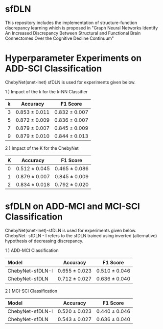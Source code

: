 # sfDLN
This repository includes the implementation of structure-function discrepancy learning which is proposed in "Graph Neural Networks Identify An Increased Discrepancy Between Structural and Functional Brain Connectomes Over the Cognitive Decline Continuum"


# Hyperparameter Experiments on ADD-SCI Classification

ChebyNet(snet-lnet) sfDLN is used for experiments given below.

1 ) Impact of the k for the k-NN Classifier

| k    | Accuracy | F1 Score |
| :--- |:-------: | :-------:|
| 3    | 0.853 ± 0.011     |  0.832 ± 0.007    |
| 5    | 0.872 ± 0.009     |  0.836 ± 0.007    |
| 7    | 0.879 ± 0.007     |  0.845 ± 0.009    |
| 9    | 0.879 ± 0.010     |  0.844 ± 0.013    |

2 ) Impact of the K for the ChebyNet

| K    | Accuracy | F1 Score |
| :--- |:-------: | :-------:|
| 0    | 0.512 ± 0.045     |  0.465 ± 0.086 |
| 1    | 0.879 ± 0.007     |  0.845 ± 0.009 |
| 2    | 0.834 ± 0.018     |  0.792 ± 0.020 |

# sfDLN on ADD-MCI and MCI-SCI Classification

ChebyNet(snet-lnet)-sfDLN is used for experiments given below. ChebyNet- sfDLN - I refers to the sfDLN trained using inverted (alternative) hypothesis of decreasing discrepancy.

1 ) ADD-MCI Classification

| Model    | Accuracy | F1 Score |
| :--- |:-------: | :-------:|
| ChebyNet-sfDLN-I | 0.655 ± 0.023     |  0.510 ± 0.046 |
| ChebyNet-sfDLN   | 0.712 ± 0.027     |  0.636 ± 0.040 |

2 ) MCI-SCI Classification

| Model    | Accuracy | F1 Score |
| :--- |:-------: | :-------:|
| ChebyNet-sfDLN-I | 0.520 ± 0.023     |  0.440 ± 0.046 |
| ChebyNet-sfDLN   | 0.543 ± 0.027     |  0.636 ± 0.040 |




